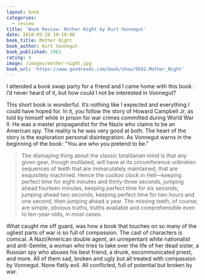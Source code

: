 ```yaml
---
layout: book
categories:
  - review
title: 'Book Review: Mother Night by Kurt Vonnegut'
date: 2018-05-28 19:19:00
book_title: Mother Night
book_author: Kurt Vonnegut
book_published: 1961
rating: 4
image: /images/mother-night.jpg
book_url: 'https://www.goodreads.com/book/show/9592.Mother_Night'
---
```

I attended a book swap party for a friend and I came home with this book. I’d never heard of it, but how could I not be interested in Vonnegut?

This short book is wonderful. It’s nothing like I expected and everything I could have hoped for. In it, you follow the story of Howard Campbell Jr, as told by himself while in prison for war crimes committed during World War II. He was a master propagandist for the Nazis who claims to be an American spy. The reality is he was very good at both. The heart of the story is the exploration personal disintegration. As Vonnegut warns in the beginning of the book: "You are who you pretend to be."

> The dismaying thing about the classic totalitarian mind is that any given gear, though mutilated, will have at its circumference unbroken sequences of teeth that are immaculately maintained, that are exquisitely machined. Hence the cuckoo clock in Hell—keeping perfect time for eight minutes and thirty-three seconds, jumping ahead fourteen minutes, keeping perfect time for six seconds, jumping ahead two seconds, keeping perfect time for two hours and one second, then jumping ahead a year. The missing teeth, of course, are simple, obvious truths, truths available and comprehensible even to ten-year-olds, in most cases.

What caught me off guard, was how a book that touches on so many of the ugliest parts of war is so full of compassion. The cast of characters is comical. A Nazi/American double agent, an unrepentant white nationalist and anti-Semite, a woman who tries to take over the life of her dead sister, a Russian spy who abuses his best friend, a drunk, excommunicated priest, and more. All of them sad, broken and ugly but all treated with compassion by Vonnegut. None flatly evil. All conflicted, full of potential but broken by war.

